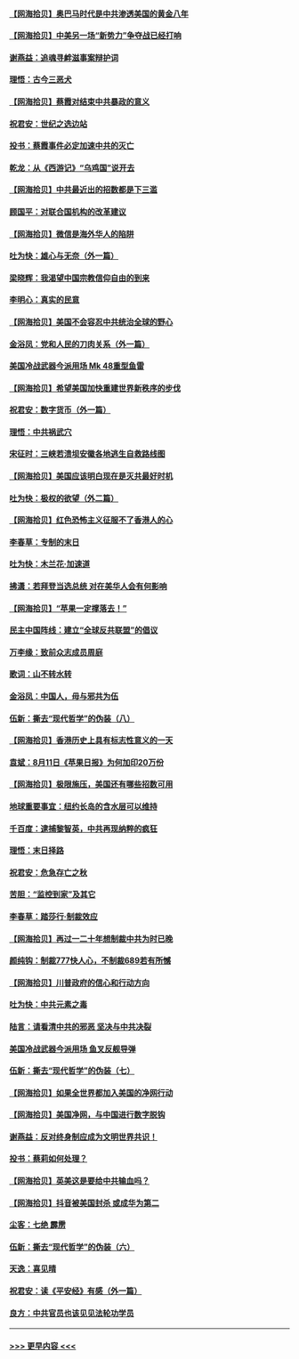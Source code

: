 #### [【网海拾贝】奥巴马时代是中共渗透美国的黄金八年](../pages/nsc993/n12349284.md?t=08221402) 
#### [【网海拾贝】中美另一场“新势力”争夺战已经打响](../pages/nsc993/n12346998.md?t=08221402) 
#### [谢燕益：追魂寻衅滋事案辩护词](../pages/nsc993/n12346892.md?t=08221402) 
#### [理悟：古今三恶犬](../pages/nsc993/n12345190.md?t=08221402) 
#### [【网海拾贝】蔡霞对结束中共暴政的意义](../pages/nsc993/n12344263.md?t=08221402) 
#### [祝君安：世纪之选边站](../pages/nsc993/n12342382.md?t=08221402) 
#### [投书：蔡霞事件必定加速中共的灭亡](../pages/nsc993/n12341881.md?t=08221402) 
#### [乾龙：从《西游记》“乌鸡国”说开去](../pages/nsc993/n12341690.md?t=08221402) 
#### [【网海拾贝】中共最近出的招数都是下三滥](../pages/nsc993/n12341593.md?t=08221402) 
#### [顾国平：对联合国机构的改革建议](../pages/nsc993/n12339928.md?t=08221402) 
#### [【网海拾贝】微信是海外华人的陷阱](../pages/nsc993/n12338868.md?t=08221402) 
#### [吐为快：雄心与无奈（外一篇）](../pages/nsc993/n12338132.md?t=08221402) 
#### [梁晓辉：我渴望中国宗教信仰自由的到来](../pages/nsc993/n12336657.md?t=08221402) 
#### [李明心：真实的民意](../pages/nsc993/n12336089.md?t=08221402) 
#### [【网海拾贝】美国不会容忍中共统治全球的野心](../pages/nsc993/n12336063.md?t=08221402) 
#### [金浴凤：党和人民的刀肉关系（外一篇）](../pages/nsc993/n12335834.md?t=08221402) 
#### [美国冷战武器今派用场 Mk 48重型鱼雷](../pages/nsc993/n12335354.md?t=08221402) 
#### [【网海拾贝】希望美国加快重建世界新秩序的步伐](../pages/nsc993/n12334224.md?t=08221402) 
#### [祝君安：数字货币（外一篇）](../pages/nsc993/n12334186.md?t=08221402) 
#### [理悟：中共祸武穴](../pages/nsc993/n12333962.md?t=08221402) 
#### [宋征时：三峡若溃坝安徽各地逃生自救路线图](../pages/nsc993/n12332450.md?t=08221402) 
#### [【网海拾贝】美国应该明白现在是灭共最好时机](../pages/nsc993/n12332313.md?t=08221402) 
#### [吐为快：极权的欲望（外二篇）](../pages/nsc993/n12332089.md?t=08221402) 
#### [【网海拾贝】红色恐怖主义征服不了香港人的心](../pages/nsc993/n12329296.md?t=08221402) 
#### [李春草：专制的末日](../pages/nsc993/n12329079.md?t=08221402) 
#### [吐为快：木兰花‧加速道](../pages/nsc993/n12327366.md?t=08221402) 
#### [拂潇：若拜登当选总统 对在美华人会有何影响](../pages/nsc993/n12295996.md?t=08221402) 
#### [【网海拾贝】“苹果一定撑落去！”](../pages/nsc993/n12326784.md?t=08221402) 
#### [民主中国阵线：建立“全球反共联盟”的倡议](../pages/nsc993/n12324177.md?t=08221402) 
#### [万李缘：致前众志成员周庭](../pages/nsc993/n12324635.md?t=08221402) 
#### [歌词：山不转水转](../pages/nsc993/n12324599.md?t=08221402) 
#### [金浴凤：中国人，毋与邪共为伍](../pages/nsc993/n12324257.md?t=08221402) 
#### [伍新：撕去“现代哲学”的伪装（八）](../pages/nsc993/n12324188.md?t=08221402) 
#### [【网海拾贝】香港历史上具有标志性意义的一天](../pages/nsc993/n12324021.md?t=08221402) 
#### [袁斌：8月11日《苹果日报》为何加印20万份](../pages/nsc993/n12323955.md?t=08221402) 
#### [【网海拾贝】极限施压，美国还有哪些招数可用](../pages/nsc993/n12322512.md?t=08221402) 
#### [地球重要事宜：纽约长岛的含水层可以维持](../pages/nsc993/n12321844.md?t=08221402) 
#### [千百度：逮捕黎智英，中共再现纳粹的疯狂](../pages/nsc993/n12321777.md?t=08221402) 
#### [理悟：末日择路](../pages/nsc993/n12320812.md?t=08221402) 
#### [祝君安：危急存亡之秋](../pages/nsc993/n12320795.md?t=08221402) 
#### [苦胆：“监控到家”及其它](../pages/nsc993/n12320751.md?t=08221402) 
#### [李春草：踏莎行·制裁效应](../pages/nsc993/n12318290.md?t=08221402) 
#### [【网海拾贝】再过一二十年想制裁中共为时已晚](../pages/nsc993/n12318195.md?t=08221402) 
#### [颜纯钩：制裁777快人心，不制裁689若有所憾](../pages/nsc993/n12316912.md?t=08221402) 
#### [【网海拾贝】川普政府的信心和行动方向](../pages/nsc993/n12316673.md?t=08221402) 
#### [吐为快：中共元素之毒](../pages/nsc993/n12316547.md?t=08221402) 
#### [陆言：请看清中共的邪恶 坚决与中共决裂](../pages/nsc993/n12315784.md?t=08221402) 
#### [美国冷战武器今派用场 鱼叉反舰导弹](../pages/nsc993/n12316258.md?t=08221402) 
#### [伍新：撕去“现代哲学”的伪装（七）](../pages/nsc993/n12315846.md?t=08221402) 
#### [【网海拾贝】如果全世界都加入美国的净网行动](../pages/nsc993/n12315588.md?t=08221402) 
#### [【网海拾贝】美国净网，与中国进行数字脱钩](../pages/nsc993/n12312813.md?t=08221402) 
#### [谢燕益：反对终身制应成为文明世界共识！](../pages/nsc993/n12310465.md?t=08221402) 
#### [投书：蔡莉如何处理？](../pages/nsc993/n12310224.md?t=08221402) 
#### [【网海拾贝】英美这是要给中共输血吗？](../pages/nsc993/n12307646.md?t=08221402) 
#### [【网海拾贝】抖音被美国封杀 或成华为第二](../pages/nsc993/n12305277.md?t=08221402) 
#### [尘客：七绝 霹雳](../pages/nsc993/n12304053.md?t=08221402) 
#### [伍新：撕去“现代哲学”的伪装（六）](../pages/nsc993/n12303243.md?t=08221402) 
#### [天逸：喜见晴](../pages/nsc993/n12303226.md?t=08221402) 
#### [祝君安：读《平安经》有感（外一篇）](../pages/nsc993/n12303170.md?t=08221402) 
#### [良方：中共官员也该见见法轮功学员](../pages/nsc993/n12302985.md?t=08221402) 

----
#### [ >>> 更早内容 <<< ](../indexes/nsc993-earlier.md)
